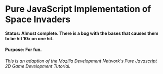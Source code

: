 # Pure JavaScript Implementation of Space Invaders

#### Status: Almost complete.  There is a bug with the bases that causes them to be hit 10x on one hit.

#### Purpose: For fun.


###### This is an adaption of the Mozilla Development Network's Pure Javascript 2D Game Development Tutorial.

